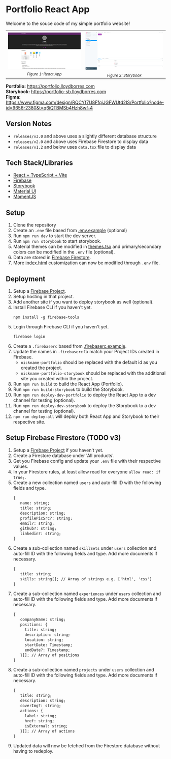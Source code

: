 # Portfolio React App

Welcome to the souce code of my simple portfolio website!

<table align="center">
  <tr>
    <td align="center">
      <img src="./docs/images/portfolio_thumbnail.png" width="100%"/><br>
      <sub><em>Figure 1: React App</em></sub>
    </td>
    <td align="center">
      <img src="./docs/images/storybook_thumbnail.png" width="100%"/><br>
      <sub><em>Figure 2: Storybook</em></sub>
    </td>
  </tr>
</table>

**Portfolio:** https://portfolio.lloydborres.com \
**Storybook:** https://portfolio-sb.lloydborres.com \
**Figma:** https://www.figma.com/design/RQCYf7U8FfqjJGFWUtd2IS/Portfolio?node-id=9656-2380&t=q6iQTBMSb4Hzh8wf-4

## Version Notes

- `releases/v3.0` and above uses a slightly different database structure
- `releases/v2.0` and above uses Firebase Firestore to display data
- `releases/v1.2` and below uses `data.tsx` file to display data

## Tech Stack/Libraries

- [React + TypeScript + Vite](https://vite.dev/guide)
- [Firebase](https://firebase.google.com/)
- [Storybook](https://storybook.js.org)
- [Material UI](https://mui.com/material-ui)
- [MomentJS](https://momentjs.com)

## Setup

1. Clone the repository
2. Create an `.env` file based from [.env.example](.env.example) (optional)
3. Run `npm run dev` to start the dev server.
4. Run `npm run storybook` to start storybook.
5. Material themes can be modified in [themes.tsx](src/configs/themes.tsx) and primary/secondary colors can be modified in the `.env` file (optional).
6. Data are stored in [Firebase Firestore](#setup-firebase-firestore).
7. More [index.html](./index.html) customization can now be modified through `.env` file.

## Deployment

1. Setup a [Firebase Project](console.firebase.google.com).
2. Setup hosting in that project.
3. Add another site if you want to deploy storybook as well (optional).
4. Install Firebase CLI if you haven't yet.
   ```
   npm install -g firebase-tools
   ```
5. Login through Firebase CLI if you haven't yet.
   ```
   firebase login
   ```
6. Create a `.firebaserc` based from [.firebaserc.example](.firebaserc.example).
7. Update the names in `.firebaserc` to match your Project IDs created in Firebase.
   - `nickname-portfolio` should be replaced with the default id as you created the project.
   - `nickname-portfolio-storybook` should be replaced with the additional site you created within the project.
8. Run `npm run build` to build the React App (Portfolio).
9. Run `npm run build-storybook` to build the Storybook.
10. Run `npm run deploy-dev-portfolio` to deploy the React App to a dev channel for testing (optional).
11. Run `npm run deploy-dev-storybook` to deploy the Storybook to a dev channel for testing (optional).
12. `npm run deploy-all` will deploy both React App and Storybook to their respective site.

## Setup Firebase Firestore (TODO v3)

1. Setup a [Firebase Project](console.firebase.google.com) if you haven't yet.
2. Create a Firestore database under 'All products'.
3. Get you Firebase config and update your `.env` file with their respective values.
4. In your Firestore rules, at least allow read for everyone `allow read: if true;`.
5. Create a new collection named `users` and auto-fill ID with the following fields and type.
   ```
   {
      name: string;
      title: string;
      description: string;
      profilePicSrc?: string;
      email?: string;
      github?: string;
      linkedin?: string;
   }
   ```
6. Create a sub-collection named `skillSets` under `users` collection and auto-fill ID with the following fields and type. Add more documents if necessary.
   ```
   {
      title: string;
      skills: string[]; // Array of strings e.g. ['html', 'css']
   }
   ```
7. Create a sub-collection named `experiences` under `users` collection and auto-fill ID with the following fields and type. Add more documents if necessary.
   ```
   {
      companyName: string;
      positions: {
        title: string;
        description: string;
        location: string;
        startDate: Timestamp;
        endDate?: Timestamp;
      }[]; // Array of positions
   }
   ```
8. Create a sub-collection named `projects` under `users` collection and auto-fill ID with the following fields and type. Add more documents if necessary.
   ```
   {
      title: string;
      description: string;
      coverImg?: string;
      actions: {
        label: string;
        href: string;
        isExternal: string;
      }[]; // Array of actions
   }
   ```
9. Updated data will now be fetched from the Firestore database without having to redeploy.
